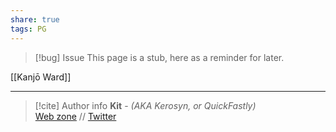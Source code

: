 ```yaml
---
share: true
tags: PG
---
```

> [!bug] Issue
> This page is a stub, here as a reminder for later.

[[Kanjō Ward]]

-----
> [!cite] Author info
> **Kit** - *(AKA Kerosyn, or QuickFastly)*\
> [Web zone](https://kitabe.link) // [Twitter](https://twitter.com/Kerosyn_)